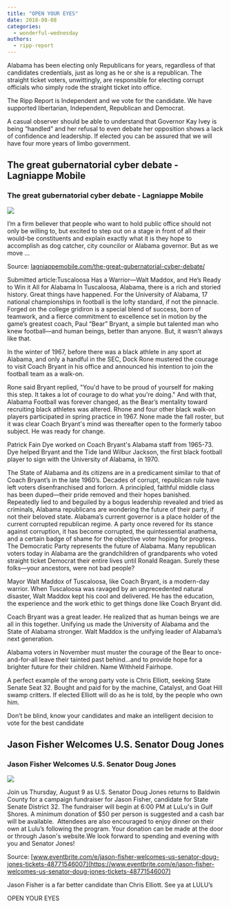```yaml
---
title: "OPEN YOUR EYES"
date: 2018-08-08
categories: 
  - wonderful-wednesday
authors: 
  - ripp-report
---
```


Alabama has been electing only Republicans for years, regardless of that candidates credentials, just as long as he or she is a republican. The straight ticket voters, unwittingly, are responsible for electing corrupt officials who simply rode the straight ticket into office.

The Ripp Report is Independent and we vote for the candidate. We have supported libertarian, Independent, Republican and Democrat.

A casual observer should be able to understand that Governor Kay Ivey is being “handled” and her refusal to even debate her opposition shows a lack of confidence and leadership. If elected you can be assured that we will have four more years of limbo government.

<div class="link-preview">

## The great gubernatorial cyber debate - Lagniappe Mobile

### The great gubernatorial cyber debate - Lagniappe Mobile

![](https://lagniappemobile.com/wp-content/uploads/2016/11/DTT.jpg)

I’m a firm believer that people who want to hold public office should not only be willing to, but excited to step out on a stage in front of all their would-be constituents and explain exactly what it is they hope to accomplish as dog catcher, city councilor or Alabama governor. But as we move …

Source: [lagniappemobile.com/the-great-gubernatorial-cyber-debate/](https://lagniappemobile.com/the-great-gubernatorial-cyber-debate/)

</div>
Submitted article:Tuscaloosa Has a Warrior—Walt Maddox, and He’s Ready to Win it All for Alabama In Tuscaloosa, Alabama, there is a rich and storied history. Great things have happened. For the University of Alabama, 17 national championships in football is the lofty standard, if not the pinnacle. Forged on the college gridiron is a special blend of success, born of teamwork, and a fierce commitment to excellence set in motion by the game’s greatest coach, Paul “Bear” Bryant, a simple but talented man who knew football—and human beings, better than anyone. But, it wasn’t always like that.

In the winter of 1967, before there was a black athlete in any sport at Alabama, and only a handful in the SEC, Dock Rone mustered the courage to visit Coach Bryant in his office and announced his intention to join the football team as a walk-on.

Rone said Bryant replied, "You'd have to be proud of yourself for making this step. It takes a lot of courage to do what you're doing." And with that, Alabama Football was forever changed, as the Bear’s mentality toward recruiting black athletes was altered. Rhone and four other black walk-on players participated in spring practice in 1967. None made the fall roster, but it was clear Coach Bryant's mind was thereafter open to the formerly taboo subject. He was ready for change.

Patrick Fain Dye worked on Coach Bryant's Alabama staff from 1965-73. Dye helped Bryant and the Tide land Wilbur Jackson, the first black football player to sign with the University of Alabama, in 1970.

The State of Alabama and its citizens are in a predicament similar to that of Coach Bryant’s in the late 1960’s. Decades of corrupt, republican rule have left voters disenfranchised and forlorn. A principled, faithful middle class has been duped—their pride removed and their hopes banished. Repeatedly lied to and beguiled by a bogus leadership revealed and tried as criminals, Alabama republicans are wondering the future of their party, if not their beloved state. Alabama’s current governor is a place holder of the current corrupted republican regime. A party once revered for its stance against corruption, it has become corrupted, the quintessential anathema, and a certain badge of shame for the objective voter hoping for progress. The Democratic Party represents the future of Alabama. Many republican voters today in Alabama are the grandchildren of grandparents who voted straight ticket Democrat their entire lives until Ronald Reagan. Surely these folks—your ancestors, were not bad people?

Mayor Walt Maddox of Tuscaloosa, like Coach Bryant, is a modern-day warrior. When Tuscaloosa was ravaged by an unprecedented natural disaster, Walt Maddox kept his cool and delivered. He has the education, the experience and the work ethic to get things done like Coach Bryant did.

Coach Bryant was a great leader. He realized that as human beings we are all in this together. Unifying us made the University of Alabama and the State of Alabama stronger. Walt Maddox is the unifying leader of Alabama’s next generation.

Alabama voters in November must muster the courage of the Bear to once-and-for-all leave their tainted past behind…and to provide hope for a brighter future for their children. Name Withheld Fairhope.

A perfect example of the wrong party vote is Chris Elliott, seeking State Senate Seat 32. Bought and paid for by the machine, Catalyst, and Goat Hill swamp critters. If elected Elliott will do as he is told, by the people who own him.

Don’t be blind, know your candidates and make an intelligent decision to vote for the best candidate

<div class="link-preview">

## Jason Fisher Welcomes U.S. Senator Doug Jones

### Jason Fisher Welcomes U.S. Senator Doug Jones

![](https://img.evbuc.com/https%3A%2F%2Fcdn.evbuc.com%2Fimages%2F48014222%2F266344575868%2F1%2Foriginal.jpg?w=1000&auto=compress&rect=0%2C13%2C798%2C399&s=e8842fbea3eb4d5bc0b6e6ea90952348)

Join us Thursday, August 9 as U.S. Senator Doug Jones returns to Baldwin County for a campaign fundraiser for Jason Fisher, candidate for State Senate District 32. The fundraiser will begin at 6:00 PM at LuLu's in Gulf Shores. A minimum donation of $50 per person is suggested and a cash bar will be available.  Attendees are also encouraged to enjoy dinner on their own at Lulu’s following the program. Your donation can be made at the door or through Jason's website.We look forward to spending and evening with you and Senator Jones!

Source: [www.eventbrite.com/e/jason-fisher-welcomes-us-senator-doug-jones-tickets-48771546007](https://www.eventbrite.com/e/jason-fisher-welcomes-us-senator-doug-jones-tickets-48771546007)

</div>
Jason Fisher is a far better candidate than Chris Elliott. See ya at LULU’s

OPEN YOUR EYES
